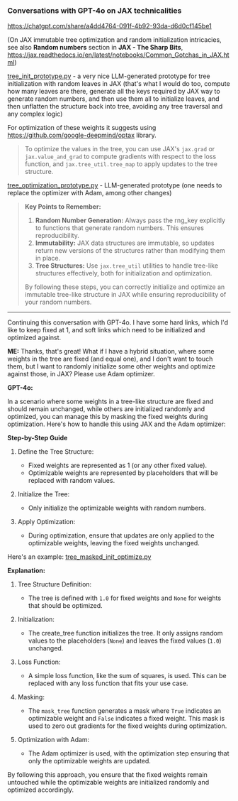### Conversations with GPT-4o on JAX technicalities

https://chatgpt.com/share/a4dd4764-091f-4b92-93da-d6d0cf145be1

(On JAX immutable tree optimization and random initialization intricacies,
see also **Random numbers** section in **JAX - The Sharp Bits**, 
https://jax.readthedocs.io/en/latest/notebooks/Common_Gotchas_in_JAX.html)

[tree_init_prototype.py](tree_init_prototype.py) - a very nice LLM-generated prototype for
tree initialization with random leaves in JAX (that's what I would do too, compute
how many leaves are there, generate all the keys required by JAX way to generate
random numbers, and then use them all to initialize leaves, and then
unflatten the structure back into tree, avoiding any tree traversal and any complex logic)

For optimization of these weights it suggests using https://github.com/google-deepmind/optax library.

>To optimize the values in the tree, you can use JAX's `jax.grad` or `jax.value_and_grad` to compute gradients
>with respect to the loss function, and `jax.tree_util.tree_map` to apply updates to the tree structure.

[tree_optimization_prototype.py](tree_optimization_prototype.py) - LLM-generated prototype (one needs to replace
the optimizer with Adam, among other changes)

> **Key Points to Remember:**
>
> 1. **Random Number Generation:** Always pass the rng_key explicitly to functions that generate random numbers. This ensures reproducibility.
> 2. **Immutability:** JAX data structures are immutable, so updates return new versions of the structures rather than modifying them in place.
> 3. **Tree Structures:** Use `jax.tree_util` utilities to handle tree-like structures effectively, both for initialization and optimization.
>
> By following these steps, you can correctly initialize and optimize an immutable tree-like structure in JAX while ensuring reproducibility of your random numbers.

***

Continuing this conversation with GPT-4o. I have some hard links, which I'd like to keep fixed at 1, and soft links which need
to be initialized and optimized against.

**ME:** Thanks, that's great! What if I have a hybrid situation, where some weights in the tree are fixed (and equal one), 
and I don't want to touch them, but I want to randomly initialize some other weights and optimize against those, in JAX? Please use Adam optimizer.

**GPT-4o:**

In a scenario where some weights in a tree-like structure are fixed and should remain unchanged, while others are initialized randomly and optimized, you can manage this by masking the fixed weights during optimization. Here's how to handle this using JAX and the Adam optimizer:

**Step-by-Step Guide**

 1. Define the Tree Structure:
     * Fixed weights are represented as 1 (or any other fixed value).
     * Optimizable weights are represented by placeholders that will be replaced with random values.

 2. Initialize the Tree:
     * Only initialize the optimizable weights with random numbers.

 3. Apply Optimization:
     * During optimization, ensure that updates are only applied to the optimizable weights, leaving the fixed weights unchanged.

Here's an example: [tree_masked_init_optimize.py](tree_masked_init_optimize.py)

**Explanation:**

 1. Tree Structure Definition:
     * The tree is defined with `1.0` for fixed weights and `None` for weights that should be optimized.

 2. Initialization:
     * The create_tree function initializes the tree. It only assigns random values to the placeholders (`None`) and leaves the fixed values (`1.0`) unchanged.

 3. Loss Function:
     * A simple loss function, like the sum of squares, is used. This can be replaced with any loss function that fits your use case.

 4. Masking:
     * The `mask_tree` function generates a mask where `True` indicates an optimizable weight and `False` indicates a fixed weight. This mask is used to zero out gradients for the fixed weights during optimization.

 5. Optimization with Adam:
     * The Adam optimizer is used, with the optimization step ensuring that only the optimizable weights are updated.

By following this approach, you ensure that the fixed weights remain untouched while the optimizable weights are initialized randomly and optimized accordingly.
